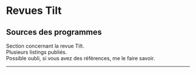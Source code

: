 # Revues Tilt

## Sources des programmes

Section concernant la revue Tilt.\
Plusieurs listings publiés.\
Possible oubli, si vous avez des références, me le faire savoir.

___
